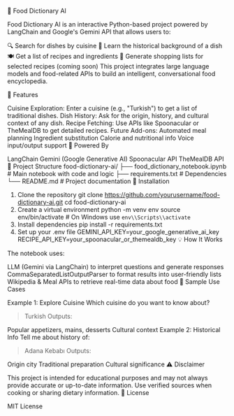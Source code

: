 🥘 Food Dictionary AI

Food Dictionary AI is an interactive Python-based project powered by LangChain and Google's Gemini API that allows users to:

🔍 Search for dishes by cuisine
📜 Learn the historical background of a dish
🍽️ Get a list of recipes and ingredients
🛒 Generate shopping lists for selected recipes (coming soon)
This project integrates large language models and food-related APIs to build an intelligent, conversational food encyclopedia.

🚀 Features

Cuisine Exploration: Enter a cuisine (e.g., "Turkish") to get a list of traditional dishes.
Dish History: Ask for the origin, history, and cultural context of any dish.
Recipe Fetching: Use APIs like Spoonacular or TheMealDB to get detailed recipes.
Future Add-ons:
Automated meal planning
Ingredient substitution
Calorie and nutritional info
Voice input/output support
🧠 Powered By

LangChain
Gemini (Google Generative AI)
Spoonacular API
TheMealDB API
📁 Project Structure
food-dictionary-ai/
├── food_dictionary_notebook.ipynb  # Main notebook with code and logic
├── requirements.txt                # Dependencies
└── README.md                       # Project documentation
🔧 Installation

1. Clone the repository
git clone https://github.com/yourusername/food-dictionary-ai.git
cd food-dictionary-ai
2. Create a virtual environment
python -m venv env
source env/bin/activate  # On Windows use `env\\Scripts\\activate`
3. Install dependencies
pip install -r requirements.txt
4. Set up your .env file
GEMINI_API_KEY=your_google_generative_ai_key
RECIPE_API_KEY=your_spoonacular_or_themealdb_key
💡 How It Works

The notebook uses:

LLM (Gemini via LangChain) to interpret questions and generate responses
CommaSeparatedListOutputParser to format results into user-friendly lists
Wikipedia & Meal APIs to retrieve real-time data about food
📸 Sample Use Cases

Example 1: Explore Cuisine
Which cuisine do you want to know about?
> Turkish
Outputs:

Popular appetizers, mains, desserts
Cultural context
Example 2: Historical Info
Tell me about history of:
> Adana Kebabı
Outputs:

Origin city
Traditional preparation
Cultural significance
⚠️ Disclaimer

This project is intended for educational purposes and may not always provide accurate or up-to-date information. Use verified sources when cooking or sharing dietary information.
📜 License

MIT License

